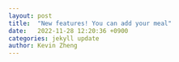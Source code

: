 ```yaml
---
layout: post
title:  "New features! You can add your meal"
date:   2022-11-28 12:20:36 +0900
categories: jekyll update
author: Kevin Zheng
---
```



